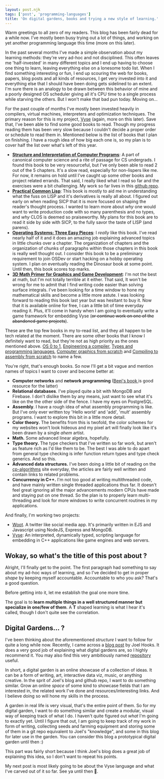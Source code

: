 ```yaml
---
layout: post.njk
tags: ['post', 'programming-languages']
title: 'On digital gardens, books and trying a new style of learning.'
---
```


Warm greetings to all zero of my readers. This blog has been fairly dead for a while now.
I've mostly been busy trying out a lot of things, and working on yet another
programming language this time (more on this later).

In the past several months I've made a simple observation about my learning methods: 
they're very ad-hoc and not disciplined. This often leaves me 'half-invested' in many different topics
and I end up having to choose one thing to learn, leaving everything else on a lonesome todo list.
When I find something interesting or fun, I end up scouring the web for books, papers, blog posts and all kinds of resources,  I get very invested into it and everything else that I should have been doing gets sidelined to an extent. I'm sure there is an analogy to be drawn between this behavior of mine and a poorly designed OS scheduler giving all it's CPU time to a single process while starving the others. But I won't make that bad pun today. Moving on...

For the past couple of months I've mostly been invested heavily in compilers, virtual machines, interpreters and optimization techniques. The primary reason for this is my project, [Vyse](https://github.com/srijan-paul/snap/) (again, more on this later). Save that, I've been able to find some good books to read.  Though my progress reading them has been very slow because I couldn't decide a proper order or schedule to read them in. Mentioned below is the list of books that I plan on finishing. I have a rough idea of how big each one is, so my plan is to cover half the list over what's left of this year.

- **[Structure and Interpretation of Computer Programs](https://mitpress.mit.edu/sites/default/files/sicp/full-text/book/book.html)**: A part of canonical computer science and a rite of passage for CS undergrads. I found this book to be very resourceful, but I've only been able to read 2 out of the 5 chapters. It's a slow read, especially for non-lispers like me. For now, it remains on hold until I've caught up some other books and project related errands. That said, I really liked what I read so far and the exercises were a bit challenging. My work so far lives in this [github repo](https://github.com/srijan-paul/sicp).
- **[Practical Common Lisp](http://www.gigamonkeys.com/book/)**: This book is mostly to aid me in understanding what the fuss on LISP and it's derivatives is really all about. I figured out early on when reading SICP that it is more focused on shaping the reader's thought process. I wanted to learn more about *why* one would want to write production code with so many parenthesis and no types, and *why* CLOS is deemed so praiseworthy. My plans for this book are to read it side by side with SICP, to the fully savor the taste of LISP (and parens).
- **[Operating Systems: Three Easy Pieces](https://pages.cs.wisc.edu/~remzi/OSTEP/)**: I *really* like this book. I've read nearly half of it and it does an amazing job explaining advanced topics in little chunks over a chapter. The organization of chapters and the organization of chunks of paragraphs within those chapters in this book is really well thought out. I consider this book to be a preliminary requirement to join OSDev or start hacking on a hobby operating system. I plan on eventually reading the Dinosaur book at some point. Until then, this book scores top marks.
- **[3D Math Primer for Graphics and Game Development](https://gamemath.com/)**: I'm not the best at math, but I'm not totally terrible at it either. That said, It won't be wrong for me to admit that I find writing code easier than solving surface integrals. I've been looking for a time window to hone my mathematical skills and become a little more astute. I was looking forward to reading this book last year but was hesitant to buy it. Now that it is available online for free, I can a little bit of time everyday reading it. Plus, it'll come in handy when I am going to eventually write a game framework for embedding Vyse (~~or continue work on one of the abandoned game projects~~).

These are the top few books in my to-read list, and they all happen to be tech related at the moment. There are some other books that I know I definitely want to read, but they're not as high priority as the ones mentioned above. [OS 0 to 1](https://tuhdo.github.io/os01/), [Engineering a compiler](https://www.amazon.com/Engineering-Compiler-Keith-Cooper/dp/012088478X), [Types and programming languages](https://www.cis.upenn.edu/~bcpierce/tapl/), [Computer graphics from scratch](https://gabrielgambetta.com/computer-graphics-from-scratch/) and [Compiling to assembly from scratch](https://keleshev.com/compiling-to-assembly-from-scratch/) to name a few.

You're right, that's enough books. So now I'll get a bit vague and mention names of topics I want to cover and become better at:

- **Computer networks** and **network programming** ([Beej's book ](https://beej.us/guide/bgnet/) is good resource for the latter)
- **Relational databases**. I've played quite a bit with MongoDB and Firebase. I don't dislike them by any means, just want to see what it's like on the the other side of the fence. I have my eyes on PostgreSQL.
- **Assembly**. I have a rough idea of what assembly programming is like. But I've only ever written toy 'Hello world' and 'add', 'mult' assembly programs. I want to explore this bit in a little more detail.
- **Color theory.** The benefits from this is twofold, the color schemes for my websites won't look hideous and my pixel art will finally look like it's been drawn by a single *ahem* artist.
- **Math.** Some advanced linear algebra, hopefully.
- **Type theory.** The type checkers that I've written so far work, but aren't as feature rich as I'd like them to be. The best I was able to do apart from general type checking is infer function return types and type check generics. And so this.
- **Advanced data structures.**  I've been doing a little bit of reading on the [cp-algorithms](https://cp-algorithms.com/) site everyday, the articles are fairly well written and contain links to related problems.
- **Concurrency in C++.** I'm not too good at writing multithreaded code, and have mainly written single threaded applications thus far. It doesn't feel great ignoring all the major advancements modern CPUs have made and staying put on one thread. So the plan is to properly learn multi-threading and look for more windows to write concurrent routines in my applications. 

And finally, I'm working two projects:

- [Woot](https://github.com/srijan-paul/woot). A twitter like social media app. It's primarily written in EJS and Javascript using NodeJS, Express and MongoDB.
- [Vyse](https://srijan-paul.github.io/vyse/): An interpreted, dynamically typed, scripting language for embedding in C++ applications like game engines and web servers.

## Wokay, so what's the title of this post about ?

Alright, I'll finally get to the point. The first paragraph had something to say about my ad-hoc ways of learning, and so I've decided to get in proper *shape* by keeping myself accountable. Accountable to who you ask? That's a good question.

Before getting into it, let me establish the goal one more time.

The goal is to **learn multiple things in a well structured manner but specialize in one/few of them**. A **T** shaped learning is what I hear it's called, though I don't quite see the correlation. 

## Digital Gardens... ?

I've been thinking about the aforementioned *structure* I want to follow for quite a long while now. Recently, I came across a [blog post](https://joelhooks.com/digital-garden) by Joel Hooks. It does a very good job of explaining what digital gardens are, so I highly recommend it. You may also find this very ambitiously named [repository](https://github.com/nikitavoloboev/knowledge) useful.

In short, a digital garden is an online showcase of a collection of ideas. It can be a form of writing, art, interactive data viz, music, or anything creative. In the sprit of Joel's blog and github repo, I want to do something similar. Grow an online *space* of some kind to showcase fields that I am interested in, the related work I've done and resources/interesting links. And I believe doing so will hone my skills in the process.

A garden in real life is very visual, that's the entire point of them. So for my digital garden, I want to do something similar and create a modular, visual way of keeping track of what I do. I haven't quite figured out *what* I'm going to exactly yet. Until I figure that out, I am going to keep track of my work in form of writing, collecting seeds and farming equipment and storing some of them in a git repo equivalent to Joel's "knowledge", and some in this blog for later use in the garden. You can consider this blog a prototypical digital garden until then :) 

This part was fairly short because I think Joel's blog does a great job of explaining this idea, so I don't want to repeat his points.

My next post is most likely going to be about the Vyse language and what I've carved out of it so far. See ya until then 👋.

